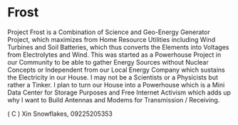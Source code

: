 # Frost

Project Frost is a Combination of Science and Geo-Energy Generator Project, which maximizes from Home Resource Utilities including Wind Turbines and Soil Batteries, which thus converts the Elements into Voltages from Electrolytes and Wind. This was started as a Powerhouse Project in our Community to be able to gather Energy Sources without Nuclear Concepts or Independent from our Local Energy Company which sustains the Electricity in our House. I may not be a Scientists or a Physicists but rather a Tinker. I plan to turn our House into a Powerhouse which is a Mini Data Center for Storage Purposes and Free Internet Activism which adds up why I want to Build Antennas and Modems for Transmission / Receiving.

( C ) Xin Snowflakes, 09225205353
